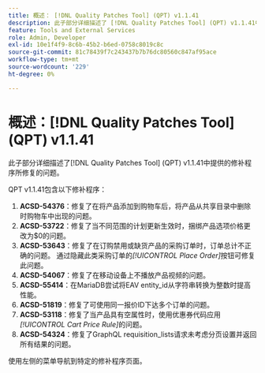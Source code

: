 ```yaml
---
title: 概述： [!DNL Quality Patches Tool] (QPT) v1.1.41
description: 此子部分详细描述了 [!DNL Quality Patches Tool] (QPT) v1.1.41中提供的修补程序所修复的问题。
feature: Tools and External Services
role: Admin, Developer
exl-id: 10e1f4f9-8c6b-45b2-b6ed-0758c8019c8c
source-git-commit: 81c78439f7c243437b7b76dc80560c847af95ace
workflow-type: tm+mt
source-wordcount: '229'
ht-degree: 0%

---
```


# 概述：[!DNL Quality Patches Tool] (QPT) v1.1.41

此子部分详细描述了[!DNL Quality Patches Tool] (QPT) v1.1.41中提供的修补程序所修复的问题。

QPT v1.1.41包含以下修补程序：

1. **ACSD-54376**：修复了在将产品添加到购物车后，将产品从共享目录中删除时购物车中出现的问题。
1. **ACSD-53722**：修复了当不同范围的计划更新生效时，捆绑产品选项价格更改为$0的问题。
1. **ACSD-53643**：修复了在订购禁用或缺货产品的采购订单时，订单总计不正确的问题。 通过隐藏此类采购订单的&#x200B;*[!UICONTROL Place Order]*&#x200B;按钮可修复此问题。
1. **ACSD-54067**：修复了在移动设备上不播放产品视频的问题。
1. **ACSD-55414**：在MariaDB尝试将EAV entity_id从字符串转换为整数时提高性能。
1. **ACSD-51819**：修复了可使用同一报价ID下达多个订单的问题。
1. **ACSD-53118**：修复了当产品具有空属性时，使用优惠券代码应用&#x200B;*[!UICONTROL Cart Price Rule]*&#x200B;的问题。
1. **ACSD-54324**：修复了GraphQL requisition_lists请求未考虑分页设置并返回所有结果的问题。

使用左侧的菜单导航到特定的修补程序页面。
